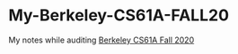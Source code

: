 # My-Berkeley-CS61A-FALL20
My notes while auditing [Berkeley CS61A Fall 2020](https://inst.eecs.berkeley.edu/~cs61a/fa20/)

